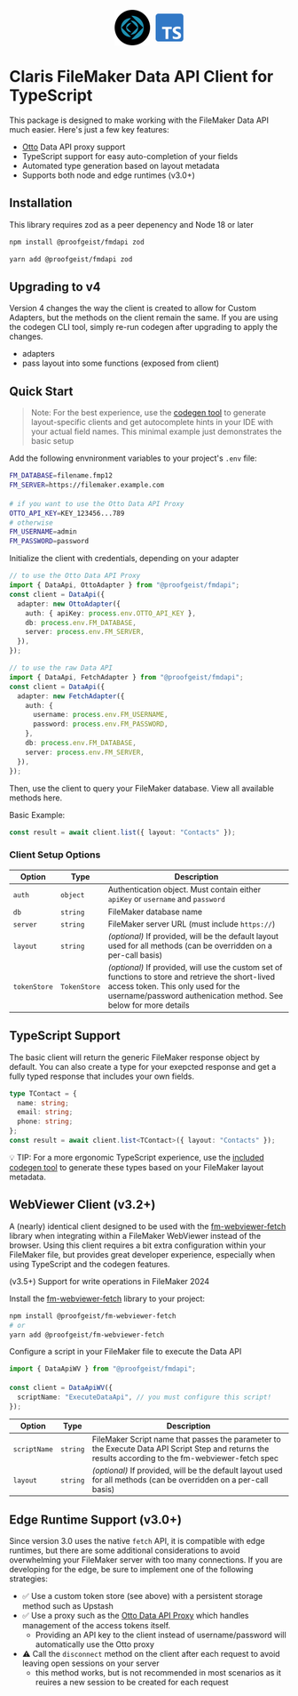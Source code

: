 <p align="center" style="display:flex;justify-content:center; align-items:center;">
   <img height="64px" src="logo-fm.png" style="margin-right:10px;" />
   <img height="50px" src="logo-ts.png" />   
</p>

# Claris FileMaker Data API Client for TypeScript

This package is designed to make working with the FileMaker Data API much easier. Here's just a few key features:

- [Otto](https://ottofms.com/) Data API proxy support
- TypeScript support for easy auto-completion of your fields
- Automated type generation based on layout metadata
- Supports both node and edge runtimes (v3.0+)

## Installation

This library requires zod as a peer depenency and Node 18 or later

```sh
npm install @proofgeist/fmdapi zod
```

```sh
yarn add @proofgeist/fmdapi zod
```

## Upgrading to v4

Version 4 changes the way the client is created to allow for Custom Adapters, but the methods on the client remain the same. If you are using the codegen CLI tool, simply re-run codegen after upgrading to apply the changes.

- adapters
- pass layout into some functions (exposed from client)

## Quick Start

> Note: For the best experience, use the [codegen tool](#automatic-type-generation) to generate layout-specific clients and get autocomplete hints in your IDE with your actual field names. This minimal example just demonstrates the basic setup

Add the following envnironment variables to your project's `.env` file:

```sh
FM_DATABASE=filename.fmp12
FM_SERVER=https://filemaker.example.com

# if you want to use the Otto Data API Proxy
OTTO_API_KEY=KEY_123456...789
# otherwise
FM_USERNAME=admin
FM_PASSWORD=password
```

Initialize the client with credentials, depending on your adapter

```typescript
// to use the Otto Data API Proxy
import { DataApi, OttoAdapter } from "@proofgeist/fmdapi";
const client = DataApi({
  adapter: new OttoAdapter({
    auth: { apiKey: process.env.OTTO_API_KEY },
    db: process.env.FM_DATABASE,
    server: process.env.FM_SERVER,
  }),
});
```

```typescript
// to use the raw Data API
import { DataApi, FetchAdapter } from "@proofgeist/fmdapi";
const client = DataApi({
  adapter: new FetchAdapter({
    auth: {
      username: process.env.FM_USERNAME,
      password: process.env.FM_PASSWORD,
    },
    db: process.env.FM_DATABASE,
    server: process.env.FM_SERVER,
  }),
});
```

Then, use the client to query your FileMaker database. View all available methods here.

Basic Example:

```typescript
const result = await client.list({ layout: "Contacts" });
```

### Client Setup Options

| Option       | Type         | Description                                                                                                                                                                                                  |
| ------------ | ------------ | ------------------------------------------------------------------------------------------------------------------------------------------------------------------------------------------------------------ |
| `auth`       | `object`     | Authentication object. Must contain either `apiKey` or `username` and `password`                                                                                                                             |
| `db`         | `string`     | FileMaker database name                                                                                                                                                                                      |
| `server`     | `string`     | FileMaker server URL (must include `https://`)                                                                                                                                                               |
| `layout`     | `string`     | _(optional)_ If provided, will be the default layout used for all methods (can be overridden on a per-call basis)                                                                                            |
| `tokenStore` | `TokenStore` | _(optional)_ If provided, will use the custom set of functions to store and retrieve the short-lived access token. This only used for the username/password authenication method. See below for more details |

## TypeScript Support

The basic client will return the generic FileMaker response object by default. You can also create a type for your exepcted response and get a fully typed response that includes your own fields.

```typescript
type TContact = {
  name: string;
  email: string;
  phone: string;
};
const result = await client.list<TContact>({ layout: "Contacts" });
```

💡 TIP: For a more ergonomic TypeScript experience, use the [included codegen tool](#automatic-type-generation) to generate these types based on your FileMaker layout metadata.

## WebViewer Client (v3.2+)

A (nearly) identical client designed to be used with the [fm-webviewer-fetch](https://github.com/proofgeist/fm-webviewer-fetch) library when integrating within a FileMaker WebViewer instead of the browser. Using this client requires a bit extra configuration within your FileMaker file, but provides great developer experience, especially when using TypeScript and the codegen features.

(v3.5+) Support for write operations in FileMaker 2024

Install the [fm-webviewer-fetch](https://github.com/proofgeist/fm-webviewer-fetch) library to your project:

```sh
npm install @proofgeist/fm-webviewer-fetch
# or
yarn add @proofgeist/fm-webviewer-fetch
```

Configure a script in your FileMaker file to execute the Data API

```typescript
import { DataApiWV } from "@proofgeist/fmdapi";

const client = DataApiWV({
  scriptName: "ExecuteDataApi", // you must configure this script!
});
```

| Option       | Type     | Description                                                                                                                                          |
| ------------ | -------- | ---------------------------------------------------------------------------------------------------------------------------------------------------- |
| `scriptName` | `string` | FileMaker Script name that passes the parameter to the Execute Data API Script Step and returns the results according to the fm-webviewer-fetch spec |
| `layout`     | `string` | _(optional)_ If provided, will be the default layout used for all methods (can be overridden on a per-call basis)                                    |

## Edge Runtime Support (v3.0+)

Since version 3.0 uses the native `fetch` API, it is compatible with edge runtimes, but there are some additional considerations to avoid overwhelming your FileMaker server with too many connections. If you are developing for the edge, be sure to implement one of the following strategies:

- ✅ Use a custom token store (see above) with a persistent storage method such as Upstash
- ✅ Use a proxy such as the [Otto Data API Proxy](https://www.ottofms.com/docs/otto/working-with-otto/proxy-api-keys/data-api) which handles management of the access tokens itself.
  - Providing an API key to the client instead of username/password will automatically use the Otto proxy
- ⚠️ Call the `disconnect` method on the client after each request to avoid leaving open sessions on your server
  - this method works, but is not recommended in most scenarios as it reuires a new session to be created for each request
